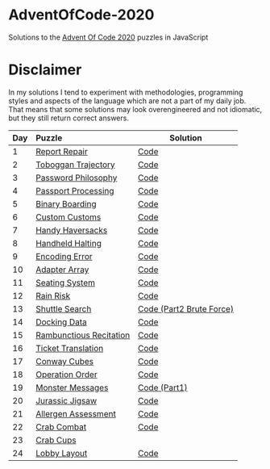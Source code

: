 # AdventOfCode-2020

Solutions to the [Advent Of Code 2020](https://adventofcode.com/2020) puzzles in JavaScript

# Disclaimer

In my solutions I tend to experiment with methodologies, programming styles and aspects of the language which are not a part of my daily job. That means that some solutions may look overengineered and not idiomatic, but they still return correct answers.

|Day| Puzzle| Solution|
|---|:-------|---------|
|1  |[Report Repair](https://adventofcode.com/2020/day/1)|[Code](https://github.com/valerakostin/AdventOfCode-2020/tree/main/day1)|
|2  |[Toboggan Trajectory](https://adventofcode.com/2020/day/2)|[Code](https://github.com/valerakostin/AdventOfCode-2020/tree/main/day2)|
|3  |[Password Philosophy](https://adventofcode.com/2020/day/3)|[Code](https://github.com/valerakostin/AdventOfCode-2020/tree/main/day3)|
|4  |[Passport Processing](https://adventofcode.com/2020/day/4)|[Code](https://github.com/valerakostin/AdventOfCode-2020/tree/main/day4)|
|5  |[Binary Boarding](https://adventofcode.com/2020/day/5)|[Code](https://github.com/valerakostin/AdventOfCode-2020/tree/main/day5)|
|6  |[Custom Customs](https://adventofcode.com/2020/day/6)|[Code](https://github.com/valerakostin/AdventOfCode-2020/tree/main/day6)|
|7  |[Handy Haversacks](https://adventofcode.com/2020/day/7)|[Code](https://github.com/valerakostin/AdventOfCode-2020/tree/main/day7)|
|8  |[Handheld Halting](https://adventofcode.com/2020/day/8)|[Code](https://github.com/valerakostin/AdventOfCode-2020/tree/main/day8)|
|9  |[Encoding Error](https://adventofcode.com/2020/day/9)|[Code](https://github.com/valerakostin/AdventOfCode-2020/tree/main/day9)|
|10 |[Adapter Array](https://adventofcode.com/2020/day/10)|[Code](https://github.com/valerakostin/AdventOfCode-2020/tree/main/day10)|
|11 |[Seating System](https://adventofcode.com/2020/day/11)|[Code](https://github.com/valerakostin/AdventOfCode-2020/tree/main/day11)|
|12 |[Rain Risk](https://adventofcode.com/2020/day/12)|[Code](https://github.com/valerakostin/AdventOfCode-2020/tree/main/day12)|
|13 |[Shuttle Search](https://adventofcode.com/2020/day/13)|[Code (Part2 Brute Force)](https://github.com/valerakostin/AdventOfCode-2020/tree/main/day13)|
|14 |[Docking Data](https://adventofcode.com/2020/day/14)|[Code](https://github.com/valerakostin/AdventOfCode-2020/tree/main/day14)|
|15 |[Rambunctious Recitation](https://adventofcode.com/2020/day/15)|[Code](https://github.com/valerakostin/AdventOfCode-2020/tree/main/day15)|
|16 |[Ticket Translation](https://adventofcode.com/2020/day/16)|[Code](https://github.com/valerakostin/AdventOfCode-2020/tree/main/day16)|
|17 |[Conway Cubes](https://adventofcode.com/2020/day/17)|[Code](https://github.com/valerakostin/AdventOfCode-2020/tree/main/day17)|
|18 |[Operation Order](https://adventofcode.com/2020/day/18)|[Code](https://github.com/valerakostin/AdventOfCode-2020/tree/main/day18)|
|19 |[Monster Messages](https://adventofcode.com/2020/day/19)|[Code (Part1)](https://github.com/valerakostin/AdventOfCode-2020/tree/main/day19)|
|20 |[Jurassic Jigsaw](https://adventofcode.com/2020/day/20)|[Code](https://github.com/valerakostin/AdventOfCode-2020/tree/main/day20)|
|21 |[Allergen Assessment](https://adventofcode.com/2020/day/21)|[Code](https://github.com/valerakostin/AdventOfCode-2020/tree/main/day21)|
|22 |[Crab Combat](https://adventofcode.com/2020/day/22)|[Code](https://github.com/valerakostin/AdventOfCode-2020/tree/main/day22)|
|23 |[Crab Cups](https://adventofcode.com/2020/day/23)||
|24 |[Lobby Layout](https://adventofcode.com/2020/day/24)|[Code](https://github.com/valerakostin/AdventOfCode-2020/tree/main/day24)|





